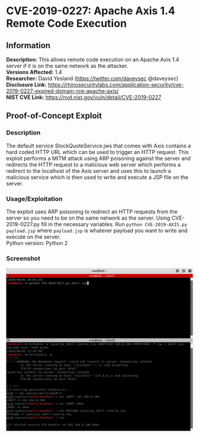 # CVE-2019-0227: Apache Axis 1.4 Remote Code Execution


## Information
**Description:** This allows remote code execution on an Apache Axis 1.4 server if it is on the same network as the attacker.  
**Versions Affected:** 1.4  
**Researcher:** David Yesland (https://twitter.com/daveysec @daveysec)  
**Disclosure Link:** https://rhinosecuritylabs.com/application-security/cve-2019-0227-expired-domain-rce-apache-axis/  
**NIST CVE Link:** https://nvd.nist.gov/vuln/detail/CVE-2019-0227  

## Proof-of-Concept Exploit
### Description
The default service StockQuoteService.jws that comes with Axis contains a hard coded HTTP URL which can be used to trigger an HTTP request. This exploit performs a MITM attack using ARP poisoning against the server and redirects the HTTP request to a malicious web server which performs a redirect to the localhost of the Axis server and uses this to launch a malicious service which is then used to write and execute a JSP file on the server.

### Usage/Exploitation
The exploit uses ARP poisoning to redirect an HTTP requests from the server so you need to be on the same network as the server. Using CVE-2019-0227.py fill in the necessary variables. Run `python CVE-2019-AXIS.py payload.jsp` where `payload.jsp` is whatever payload you want to write and execute on the server.  
Python version: Python 2  

### Screenshot
![Alt-text that shows up on hover](poc_image.gif)

